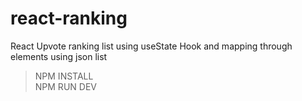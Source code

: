 # react-ranking
React Upvote ranking list using useState Hook and mapping through elements using json list




>NPM INSTALL <br>
>NPM RUN DEV
